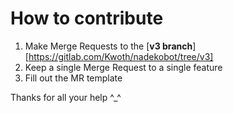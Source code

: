 # How to contribute

1. Make Merge Requests to the [**v3 branch**][https://gitlab.com/Kwoth/nadekobot/tree/v3]
2. Keep a single Merge Request to a single feature
3. Fill out the MR template

Thanks for all your help ^\_^